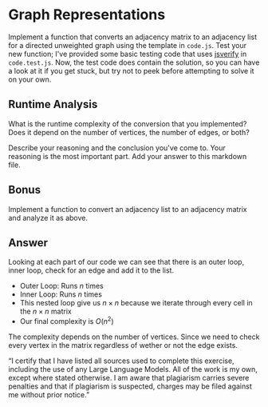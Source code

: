 # Graph Representations

Implement a function that converts an adjacency matrix to an adjacency list for
a directed unweighted graph using the template in `code.js`. Test your new
function; I've provided some basic testing code that uses
[jsverify](https://jsverify.github.io/) in `code.test.js`. Now, the test code
does contain the solution, so you can have a look at it if you get stuck, but
try not to peek before attempting to solve it on your own.

## Runtime Analysis

What is the runtime complexity of the conversion that you implemented? Does it
depend on the number of vertices, the number of edges, or both?

Describe your reasoning and the conclusion you've come to. Your reasoning is the
most important part. Add your answer to this markdown file.

## Bonus

Implement a function to convert an adjacency list to an adjacency matrix and
analyze it as above.

## Answer 
Looking at each part of our code we can see that there is an outer loop, inner loop, check for an edge and add it to the list. 
- Outer Loop: Runs $n$ times
- Inner Loop: Runs $n$ times
- This nested loop give us $n \times n$ because we iterate through every cell in the $n \times n$ matrix
- Our final complexity is $O(n^{2})$

The complexity depends on the number of vertices. Since we need to check every vertex in the matrix regardless of wether or not the edge exists.  

“I certify that I have listed all sources used to complete this exercise, including the use
of any Large Language Models. All of the work is my own, except where stated
otherwise. I am aware that plagiarism carries severe penalties and that if plagiarism is
suspected, charges may be filed against me without prior notice.”



